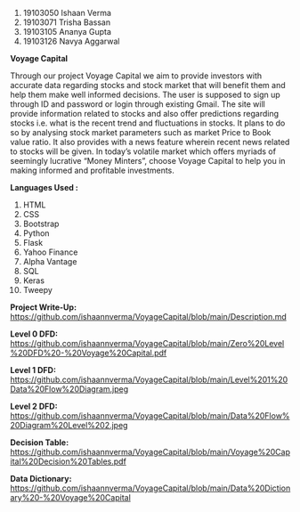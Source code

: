 1. 19103050 Ishaan Verma
2. 19103071 Trisha Bassan
3. 19103105 Ananya Gupta
4. 19103126 Navya Aggarwal

**Voyage Capital** 

Through our project Voyage Capital we aim to provide investors with accurate data regarding stocks and stock market that will benefit them and help them make well informed decisions. The user is supposed to sign up through ID and password or login through existing Gmail. The site will provide information related to stocks and also offer predictions regarding stocks i.e. what is the recent trend and fluctuations in stocks. It plans to do so by analysing stock market parameters such as market Price to Book value ratio. It also provides with a news feature wherein recent news related to stocks will be given. In today’s volatile market which offers myriads of seemingly lucrative “Money Minters”, choose Voyage Capital to help you in making informed and profitable investments.

**Languages Used :**

1. HTML
2. CSS
3. Bootstrap
4. Python
5. Flask
6. Yahoo Finance
7. Alpha Vantage
8. SQL
9. Keras
10. Tweepy

**Project Write-Up:**  
https://github.com/ishaannverma/VoyageCapital/blob/main/Description.md  
  
**Level 0 DFD:**  
https://github.com/ishaannverma/VoyageCapital/blob/main/Zero%20Level%20DFD%20-%20Voyage%20Capital.pdf  
  
**Level 1 DFD:**
https://github.com/ishaannverma/VoyageCapital/blob/main/Level%201%20Data%20Flow%20Diagram.jpeg  
  
**Level 2 DFD:**
https://github.com/ishaannverma/VoyageCapital/blob/main/Data%20Flow%20Diagram%20Level%202.jpeg  
  
**Decision Table:**  
https://github.com/ishaannverma/VoyageCapital/blob/main/Voyage%20Capital%20Decision%20Tables.pdf  
  
**Data Dictionary:**  
https://github.com/ishaannverma/VoyageCapital/blob/main/Data%20Dictionary%20-%20Voyage%20Capital
